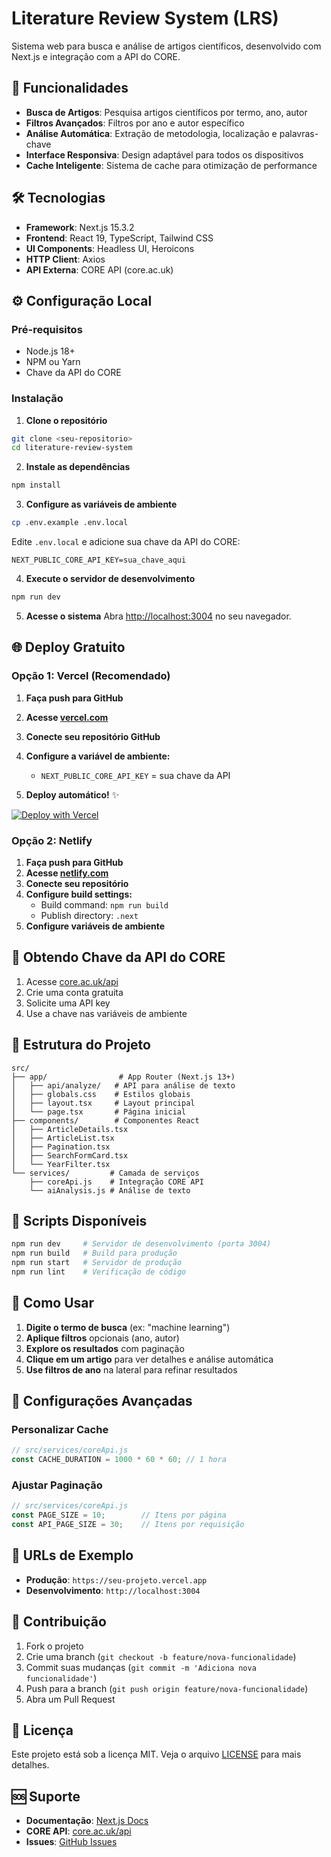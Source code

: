 # Literature Review System (LRS)

Sistema web para busca e análise de artigos científicos, desenvolvido com Next.js e integração com a API do CORE.

## 🚀 Funcionalidades

- **Busca de Artigos**: Pesquisa artigos científicos por termo, ano, autor
- **Filtros Avançados**: Filtros por ano e autor específico
- **Análise Automática**: Extração de metodologia, localização e palavras-chave
- **Interface Responsiva**: Design adaptável para todos os dispositivos
- **Cache Inteligente**: Sistema de cache para otimização de performance

## 🛠️ Tecnologias

- **Framework**: Next.js 15.3.2
- **Frontend**: React 19, TypeScript, Tailwind CSS
- **UI Components**: Headless UI, Heroicons
- **HTTP Client**: Axios
- **API Externa**: CORE API (core.ac.uk)

## ⚙️ Configuração Local

### Pré-requisitos
- Node.js 18+ 
- NPM ou Yarn
- Chave da API do CORE

### Instalação

1. **Clone o repositório**
```bash
git clone <seu-repositorio>
cd literature-review-system
```

2. **Instale as dependências**
```bash
npm install
```

3. **Configure as variáveis de ambiente**
```bash
cp .env.example .env.local
```

Edite `.env.local` e adicione sua chave da API do CORE:
```env
NEXT_PUBLIC_CORE_API_KEY=sua_chave_aqui
```

4. **Execute o servidor de desenvolvimento**
```bash
npm run dev
```

5. **Acesse o sistema**
Abra [http://localhost:3004](http://localhost:3004) no seu navegador.

## 🌐 Deploy Gratuito

### Opção 1: Vercel (Recomendado)

1. **Faça push para GitHub**
2. **Acesse [vercel.com](https://vercel.com)**
3. **Conecte seu repositório GitHub**
4. **Configure a variável de ambiente:**
   - `NEXT_PUBLIC_CORE_API_KEY` = sua chave da API

5. **Deploy automático!** ✨

[![Deploy with Vercel](https://vercel.com/button)](https://vercel.com/new)

### Opção 2: Netlify

1. **Faça push para GitHub**
2. **Acesse [netlify.com](https://netlify.com)**
3. **Conecte seu repositório**
4. **Configure build settings:**
   - Build command: `npm run build`
   - Publish directory: `.next`
5. **Configure variáveis de ambiente**

## 🔑 Obtendo Chave da API do CORE

1. Acesse [core.ac.uk/api](https://core.ac.uk/api)
2. Crie uma conta gratuita
3. Solicite uma API key
4. Use a chave nas variáveis de ambiente

## 📁 Estrutura do Projeto

```
src/
├── app/                # App Router (Next.js 13+)
│   ├── api/analyze/   # API para análise de texto
│   ├── globals.css    # Estilos globais
│   ├── layout.tsx     # Layout principal
│   └── page.tsx       # Página inicial
├── components/        # Componentes React
│   ├── ArticleDetails.tsx
│   ├── ArticleList.tsx
│   ├── Pagination.tsx
│   ├── SearchFormCard.tsx
│   └── YearFilter.tsx
└── services/         # Camada de serviços
    ├── coreApi.js    # Integração CORE API
    └── aiAnalysis.js # Análise de texto
```

## 🚀 Scripts Disponíveis

```bash
npm run dev     # Servidor de desenvolvimento (porta 3004)
npm run build   # Build para produção
npm run start   # Servidor de produção
npm run lint    # Verificação de código
```

## 🎯 Como Usar

1. **Digite o termo de busca** (ex: "machine learning")
2. **Aplique filtros** opcionais (ano, autor)
3. **Explore os resultados** com paginação
4. **Clique em um artigo** para ver detalhes e análise automática
5. **Use filtros de ano** na lateral para refinar resultados

## 🔧 Configurações Avançadas

### Personalizar Cache
```javascript
// src/services/coreApi.js
const CACHE_DURATION = 1000 * 60 * 60; // 1 hora
```

### Ajustar Paginação
```javascript
// src/services/coreApi.js
const PAGE_SIZE = 10;        // Itens por página
const API_PAGE_SIZE = 30;    // Itens por requisição
```

## 📱 URLs de Exemplo

- **Produção**: `https://seu-projeto.vercel.app`
- **Desenvolvimento**: `http://localhost:3004`

## 🤝 Contribuição

1. Fork o projeto
2. Crie uma branch (`git checkout -b feature/nova-funcionalidade`)
3. Commit suas mudanças (`git commit -m 'Adiciona nova funcionalidade'`)
4. Push para a branch (`git push origin feature/nova-funcionalidade`)
5. Abra um Pull Request

## 📄 Licença

Este projeto está sob a licença MIT. Veja o arquivo [LICENSE](LICENSE) para mais detalhes.

## 🆘 Suporte

- **Documentação**: [Next.js Docs](https://nextjs.org/docs)
- **CORE API**: [core.ac.uk/api](https://core.ac.uk/api)
- **Issues**: [GitHub Issues](https://github.com/seu-usuario/literature-review-system/issues)
